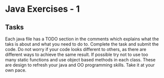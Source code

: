 # Java Exercises - 1

## Tasks
Each java file has a TODO section in the comments which explains what the taks is about and what you need to do to.
Complete the task and submit the code. Do not worry if your code looks different to others, as there are different ways to achieve the same result.
If possible try not to use too many static functions and use object based methods in each class. 
These are design to refresh your java and OO programming skills. Take it at your own pace.
